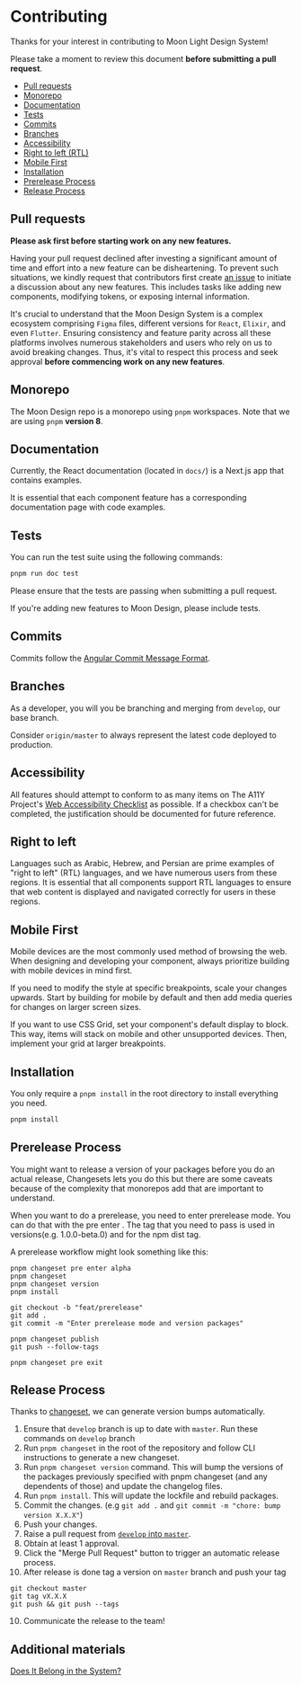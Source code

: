 # Contributing

Thanks for your interest in contributing to Moon Light Design System!

Please take a moment to review this document **before submitting a pull request**.

- [Pull requests](#pull-requests)
- [Monorepo](#monorepo)
- [Documentation](#documentation)
- [Tests](#tests)
- [Commits](#commits)
- [Branches](#branches)
- [Accessibility](#accessibility)
- [Right to left (RTL)](#right-to-left)
- [Mobile First](#mobile-first)
- [Installation](#installation)
- [Prerelease Process](#prerelease-process)
- [Release Process](#release-process)

## Pull requests

**Please ask first before starting work on any new features.**

Having your pull request declined after investing a significant amount of time and effort into a new feature can be disheartening. To prevent such situations, we kindly request that contributors first create [an issue](https://github.com/coingaming/moon-design/issues) to initiate a discussion about any new features. This includes tasks like adding new components, modifying tokens, or exposing internal information.

It's crucial to understand that the Moon Design System is a complex ecosystem comprising `Figma` files, different versions for `React`, `Elixir`, and even `Flutter`. Ensuring consistency and feature parity across all these platforms involves numerous stakeholders and users who rely on us to avoid breaking changes. Thus, it's vital to respect this process and seek approval **before commencing work on any new features**.

## Monorepo

The Moon Design repo is a monorepo using `pnpm` workspaces. Note that we are using `pnpm` **version 8**.

## Documentation

Currently, the React documentation (located in `docs/`) is a Next.js app that contains examples.

It is essential that each component feature has a corresponding documentation page with code examples.

## Tests

You can run the test suite using the following commands:

```sh
pnpm run doc test
```

Please ensure that the tests are passing when submitting a pull request.

If you're adding new features to Moon Design, please include tests.

## Commits

Commits follow the [Angular Commit Message Format](https://github.com/angular/angular.js/blob/master/DEVELOPERS.md#-git-commit-guidelines).

## Branches

As a developer, you will you be branching and merging from `develop`, our base branch.

Consider `origin/master` to always represent the latest code deployed to production.

## Accessibility

All features should attempt to conform to as many items on The A11Y Project's [Web Accessibility Checklist](https://a11yproject.com/checklist) as possible. If a checkbox can't be completed, the justification should be documented for future reference.

## Right to left

Languages such as Arabic, Hebrew, and Persian are prime examples of "right to left" (RTL) languages, and we have numerous users from these regions.
It is essential that all components support RTL languages to ensure that web content is displayed and navigated correctly for users in these regions.

## Mobile First

Mobile devices are the most commonly used method of browsing the web. When designing and developing your component, always prioritize building with mobile devices in mind first.

If you need to modify the style at specific breakpoints, scale your changes upwards. Start by building for mobile by default and then add media queries for changes on larger screen sizes.

If you want to use CSS Grid, set your component's default display to block. This way, items will stack on mobile and other unsupported devices. Then, implement your grid at larger breakpoints.

## Installation

You only require a `pnpm install` in the root directory to install everything you need.

```sh
pnpm install
```

## Prerelease Process

You might want to release a version of your packages before you do an actual release, Changesets lets you do this but there are some caveats because of the complexity that monorepos add that are important to understand.

When you want to do a prerelease, you need to enter prerelease mode. You can do that with the pre enter <tag>. The tag that you need to pass is used in versions(e.g. 1.0.0-beta.0) and for the npm dist tag.

A prerelease workflow might look something like this:

```
pnpm changeset pre enter alpha
pnpm changeset
pnpm changeset version
pnpm install

git checkout -b "feat/prerelease"
git add .
git commit -m "Enter prerelease mode and version packages"

pnpm changeset publish
git push --follow-tags

pnpm changeset pre exit
```

## Release Process

Thanks to [changeset](https://github.com/changesets/changesets), we can generate version bumps automatically.

1. Ensure that `develop` branch is up to date with `master`. Run these commands on `develop` branch
2. Run `pnpm changeset` in the root of the repository and follow CLI instructions to generate a new changeset.
3. Run `pnpm changeset version` command. This will bump the versions of the packages previously specified with pnpm changeset (and any dependents of those) and update the changelog files.
4. Run `pnpm install`. This will update the lockfile and rebuild packages.
5. Commit the changes. (e.g `git add .` and `git commit -m "chore: bump version X.X.X"`)
6. Push your changes.
7. Raise a pull request from [`develop` into `master`](https://github.com/coingaming/moon-design/compare/master...develop).
8. Obtain at least 1 approval.
9. Click the "Merge Pull Request" button to trigger an automatic release process.
10. After release is done tag a version on `master` branch and push your tag

```
git checkout master
git tag vX.X.X
git push && git push --tags
```

10. Communicate the release to the team!

## Additional materials

[Does It Belong in the System?](https://medium.com/eightshapes-llc/i-made-this-does-it-go-in-the-system-3b67b9894531)
